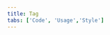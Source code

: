 ```yaml
---
title: Tag
tabs: ['Code', 'Usage','Style']
---
```






<ComponentCode
    name="Tag"
    component="tag" 
    variation="tag"
    experimental="true"
    hasReactVersion="true"
    >
</ComponentCode>
<ComponentDocs component="tag" experimental="true"></ComponentDocs>
